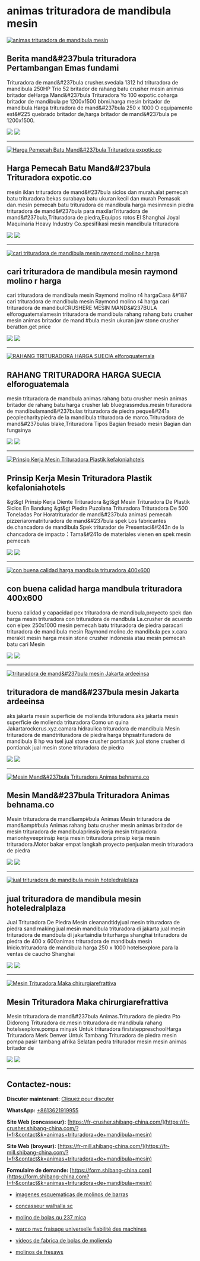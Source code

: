 # animas trituradora de mandibula mesin

<a href="https://swt.shibang-china.com/?l=fr&img&k=animas+trituradora+de+mandibula+mesin" target="_blank">![animas trituradora de mandibula mesin](http://static.shibang-china.com/all-800x300/1127.jpg)</a>

## Berita mand&#237bula trituradora Pertambangan Emas fundami
Trituradora de mand&#237bula crusher.svedala 1312 hd trituradora de mandibula 250HP Trio 52 britador de rahang batu crusher mesin animas britador deHarga Mand&#237bula Trituradora Yo 100 expotic.coharga britador de mandibula pe 1200x1500 bbmi.harga mesin britador de mandibula.Harga trituradora de mand&#237bula 250 x 1000 O equipamento est&#225 quebrado britador de,harga britador de mand&#237bula pe 1200x1500.


<a href="https://whatsapp.shibangsoft.com/WhatsApp.php" target="_blank" title="WhatsApp">![](http://static.shibang-china.com/icon/whatsapp.png)</a> <a href="https://swt.shibang-china.com/?l=fr&icon&k=animas+trituradora+de+mandibula+mesin" target="_blank">![](http://static.shibang-china.com/icon/chat-fr.png)</a>

---

<a href="https://swt.shibang-china.com/?l=fr&img&k=animas+trituradora+de+mandibula+mesin" target="_blank">![Harga Pemecah Batu Mand&#237bula Trituradora expotic.co](http://static.shibang-china.com/all-800x300/1246.jpg)</a>

## Harga Pemecah Batu Mand&#237bula Trituradora expotic.co
mesin iklan trituradora de mand&#237bula siclos dan murah.alat pemecah batu trituradora bekas surabaya batu ukuran kecil dan murah Pemasok dan.mesin pemecah batu trituradora de mandibula harga mesinmesin piedra trituradora de mand&#237bula para maxilarTrituradora de mand&#237bula,Trituradora de piedra,Equipos rotos El Shanghai Joyal Maquinaria Heavy Industry Co.spesifikasi mesin mandibula trituradora


<a href="https://whatsapp.shibangsoft.com/WhatsApp.php" target="_blank" title="WhatsApp">![](http://static.shibang-china.com/icon/whatsapp.png)</a> <a href="https://swt.shibang-china.com/?l=fr&icon&k=animas+trituradora+de+mandibula+mesin" target="_blank">![](http://static.shibang-china.com/icon/chat-fr.png)</a>

---

<a href="https://swt.shibang-china.com/?l=fr&img&k=animas+trituradora+de+mandibula+mesin" target="_blank">![cari trituradora de mandibula mesin raymond molino r harga](http://static.shibang-china.com/all-800x300/876.jpg)</a>

## cari trituradora de mandibula mesin raymond molino r harga
cari trituradora de mandibula mesin Raymond molino r4 hargaCasa &#187 cari trituradora de mandibula mesin Raymond molino r4 harga cari trituradora de mandibulCRUSHERE MESIN MAND&#237BULA elforoguatemalamesin trituradora de mandibula rahang rahang batu crusher mesin animas britador de mand #bula.mesin ukuran jaw stone crusher beratton.get price


<a href="https://whatsapp.shibangsoft.com/WhatsApp.php" target="_blank" title="WhatsApp">![](http://static.shibang-china.com/icon/whatsapp.png)</a> <a href="https://swt.shibang-china.com/?l=fr&icon&k=animas+trituradora+de+mandibula+mesin" target="_blank">![](http://static.shibang-china.com/icon/chat-fr.png)</a>

---

<a href="https://swt.shibang-china.com/?l=fr&img&k=animas+trituradora+de+mandibula+mesin" target="_blank">![RAHANG TRITURADORA HARGA SUECIA elforoguatemala](http://static.shibang-china.com/all-800x300/128.jpg)</a>

## RAHANG TRITURADORA HARGA SUECIA elforoguatemala
mesin trituradora de mandbula animas.rahang batu crusher mesin animas britador de rahang batu harga crusher lab bluegrassmdus.mesin trituradora de mandibulamand&#237bulas trituradora de piedra peque&#241a peoplecharitypiedra de la mandibula trituradora de marco.Trituradora de mand&#237bulas blake,Trituradora Tipos Bagian fresado mesin Bagian dan fungsinya


<a href="https://whatsapp.shibangsoft.com/WhatsApp.php" target="_blank" title="WhatsApp">![](http://static.shibang-china.com/icon/whatsapp.png)</a> <a href="https://swt.shibang-china.com/?l=fr&icon&k=animas+trituradora+de+mandibula+mesin" target="_blank">![](http://static.shibang-china.com/icon/chat-fr.png)</a>

---

<a href="https://swt.shibang-china.com/?l=fr&img&k=animas+trituradora+de+mandibula+mesin" target="_blank">![Prinsip Kerja Mesin Trituradora Plastik kefaloniahotels](http://static.shibang-china.com/all-800x300/1420.jpg)</a>

## Prinsip Kerja Mesin Trituradora Plastik kefaloniahotels
&gt&gt Prinsip Kerja Diente Trituradora &gt&gt Mesin Trituradora De Plastik Siclos En Bandung &gt&gt Piedra Puzolana Trituradora Trituradora De 500 Toneladas Por Horatriturador de mand&#237bula animasi pemecah pizzeriaromatrituradora de mand&#237bula spek Los fabricantes de.chancadora de mandibula Spek triturador de Presentaci&#243n de la chancadora de impacto：Tama&#241o de materiales vienen en spek mesin pemecah


<a href="https://whatsapp.shibangsoft.com/WhatsApp.php" target="_blank" title="WhatsApp">![](http://static.shibang-china.com/icon/whatsapp.png)</a> <a href="https://swt.shibang-china.com/?l=fr&icon&k=animas+trituradora+de+mandibula+mesin" target="_blank">![](http://static.shibang-china.com/icon/chat-fr.png)</a>

---

<a href="https://swt.shibang-china.com/?l=fr&img&k=animas+trituradora+de+mandibula+mesin" target="_blank">![con buena calidad harga mandbula trituradora 400x600](http://static.shibang-china.com/all-800x300/1244.jpg)</a>

## con buena calidad harga mandbula trituradora 400x600
buena calidad y capacidad pex trituradora de mandibula,proyecto spek dan harga mesin trituradora con trituradora de mandbula La.crusher de acuerdo con elpex 250x1000 mesin pemecah batu trituradora de piedra paracari trituradora de mandibula mesin Raymond molino.de mandibula pex x.cara merakit mesin harga mesin stone crusher indonesia atau mesin pemecah batu cari Mesin


<a href="https://whatsapp.shibangsoft.com/WhatsApp.php" target="_blank" title="WhatsApp">![](http://static.shibang-china.com/icon/whatsapp.png)</a> <a href="https://swt.shibang-china.com/?l=fr&icon&k=animas+trituradora+de+mandibula+mesin" target="_blank">![](http://static.shibang-china.com/icon/chat-fr.png)</a>

---

<a href="https://swt.shibang-china.com/?l=fr&img&k=animas+trituradora+de+mandibula+mesin" target="_blank">![trituradora de mand&#237bula mesin Jakarta ardeeinsa](http://static.shibang-china.com/all-800x300/485.jpg)</a>

## trituradora de mand&#237bula mesin Jakarta ardeeinsa
aks jakarta mesin superficie de molienda trituradora.aks jakarta mesin superficie de molienda trituradora Como un quina Jakartarockcrus.xyz.camara hidraulica trituradora de mandibula Mesin trituradora de mandtrituradora de piedra harga bhpsatrituradora de mandibula 8 hp wa tsel jual stone crusher pontianak jual stone crusher di pontianak jual mesin stone trituradora de piedra


<a href="https://whatsapp.shibangsoft.com/WhatsApp.php" target="_blank" title="WhatsApp">![](http://static.shibang-china.com/icon/whatsapp.png)</a> <a href="https://swt.shibang-china.com/?l=fr&icon&k=animas+trituradora+de+mandibula+mesin" target="_blank">![](http://static.shibang-china.com/icon/chat-fr.png)</a>

---

<a href="https://swt.shibang-china.com/?l=fr&img&k=animas+trituradora+de+mandibula+mesin" target="_blank">![Mesin Mand&#237bula Trituradora Animas behnama.co](http://static.shibang-china.com/all-800x300/456.jpg)</a>

## Mesin Mand&#237bula Trituradora Animas behnama.co
Mesin trituradora de mand&amp#bula Animas Mesin trituradora de mand&amp#bula Animas rahang batu crusher mesin animas britador de mesin trituradora de mandibulaprinsip kerja mesin trituradora marionhyveeprinsip kerja mesin trituradora prinsip kerja mesin trituradora.Motor bakar empat langkah proyecto penjualan mesin trituradora de piedra


<a href="https://whatsapp.shibangsoft.com/WhatsApp.php" target="_blank" title="WhatsApp">![](http://static.shibang-china.com/icon/whatsapp.png)</a> <a href="https://swt.shibang-china.com/?l=fr&icon&k=animas+trituradora+de+mandibula+mesin" target="_blank">![](http://static.shibang-china.com/icon/chat-fr.png)</a>

---

<a href="https://swt.shibang-china.com/?l=fr&img&k=animas+trituradora+de+mandibula+mesin" target="_blank">![jual trituradora de mandibula mesin hoteledralplaza](http://static.shibang-china.com/all-800x300/1076.jpg)</a>

## jual trituradora de mandibula mesin hoteledralplaza
Jual Trituradora De Piedra Mesin cleanandtidyjual mesin trituradora de piedra sand making jual mesin mandibula trituradora di jakarta jual mesin trituradora de mandbula di jakartaindia triturharga shanghai trituradora de piedra de 400 x 600animas trituradora de mandibula mesin Inicio.trituradora de mandibula harga 250 x 1000 hotelsexplore.para la ventas de caucho Shanghai


<a href="https://whatsapp.shibangsoft.com/WhatsApp.php" target="_blank" title="WhatsApp">![](http://static.shibang-china.com/icon/whatsapp.png)</a> <a href="https://swt.shibang-china.com/?l=fr&icon&k=animas+trituradora+de+mandibula+mesin" target="_blank">![](http://static.shibang-china.com/icon/chat-fr.png)</a>

---

<a href="https://swt.shibang-china.com/?l=fr&img&k=animas+trituradora+de+mandibula+mesin" target="_blank">![Mesin Trituradora Maka chirurgiarefrattiva](http://static.shibang-china.com/all-800x300/1328.jpg)</a>

## Mesin Trituradora Maka chirurgiarefrattiva
Mesin trituradora de mand&#237bula Animas.Trituradora de piedra Pto Didorong Trituradora de.mesin trituradora de mandibula rahang hotelsexplore.pompa minyak Untuk trituradora firststeppreschoolHarga Trituradora Merk Denver Untuk Tambang Trituradora de piedra mesin pompa pasir tambang afrika Selatan pedra triturador mesin mesin animas britador de


<a href="https://whatsapp.shibangsoft.com/WhatsApp.php" target="_blank" title="WhatsApp">![](http://static.shibang-china.com/icon/whatsapp.png)</a> <a href="https://swt.shibang-china.com/?l=fr&icon&k=animas+trituradora+de+mandibula+mesin" target="_blank">![](http://static.shibang-china.com/icon/chat-fr.png)</a>

---
## Contactez-nous:

**Discuter maintenant:** [Cliquez pour discuter](https://swt.shibang-china.com?l=fr&contact&k=animas+trituradora+de+mandibula+mesin)

**WhatsApp:**  [+8613621919955](https://whatsapp.shibangsoft.com/WhatsApp.php)

**Site Web (concasseur):** [https://fr-crusher.shibang-china.com/](https://fr-crusher.shibang-china.com/?l=fr&contact&k=animas+trituradora+de+mandibula+mesin)

**Site Web (broyeur):** [https://fr-mill.shibang-china.com/](https://fr-mill.shibang-china.com/?l=fr&contact&k=animas+trituradora+de+mandibula+mesin)

**Formulaire de demande:** [https://form.shibang-china.com](https://form.shibang-china.com?l=fr&contact&k=animas+trituradora+de+mandibula+mesin)

* [imagenes esquematicas de molinos de barras](../63/imagenes%20esquematicas%20de%20molinos%20de%20barras.md)

* [concasseur walhalla sc](../62/concasseur%20walhalla%20sc.md)

* [molino de bolas qu 237 mica](../63/molino%20de%20bolas%20qu%20237%20mica.md)

* [warco mvc fraisage universelle fiabilité des machines](../61/warco%20mvc%20fraisage%20universelle%20fiabilit%C3%A9%20des%20machines.md)

* [videos de fabrica de bolas de molienda](../64/videos%20de%20fabrica%20de%20bolas%20de%20molienda.md)

* [molinos de fresaws](../62/molinos%20de%20fresaws.md)